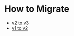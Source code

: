 # How to Migrate

* [v2 to v3](Resources/doc/migrate/v2-to-v3.md)
* [v1 to v2](Resources/doc/migrate/v1-to-v2.md)
